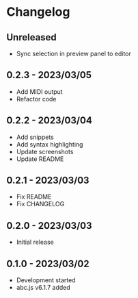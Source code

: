 # Changelog

## Unreleased
- Sync selection in preview panel to editor

## 0.2.3 - 2023/03/05
- Add MIDI output
- Refactor code

## 0.2.2 - 2023/03/04
- Add snippets
- Add syntax highlighting
- Update screenshots
- Update README

## 0.2.1 - 2023/03/03
- Fix README
- Fix CHANGELOG

## 0.2.0 - 2023/03/03
- Initial release

## 0.1.0 - 2023/03/02
- Development started
- abc.js v6.1.7 added